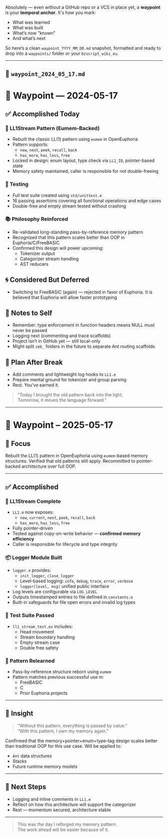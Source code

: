 Absolutely — even without a GitHub repo or a VCS in place yet, a **waypoint** is your **temporal anchor**. It's how you mark:

* What was learned
* What was built
* What’s now “known”
* And what’s next

So here’s a clean `waypoint_YYYY_MM_DD.md` snapshot, formatted and ready to drop into a `waypoints/` folder or your `bzscript_wiki_eu`.

---

## 🧭 `waypoint_2024_05_17.md`


# 🧭 Waypoint — 2024-05-17

## ✅ Accomplished Today

### 🧠 LL1Stream Pattern (Eumem-Backed)
- Rebuilt the classic LL(1) pattern using `eumem` in OpenEuphoria
- Pattern supports:
  - `new`, `next`, `peek`, `recall`, `back`
  - `has_more`, `has_less`, `free`
- Locked in design: enum layout, type check via `LL1_ID`, pointer-based state
- Memory safety maintained; caller is responsible for not double-freeing

### 🧪 Testing
- Full test suite created using `std/unittest.e`
- 16 passing assertions covering all functional operations and edge cases
- Double-free and empty stream tested without crashing

### 📚 Philosophy Reinforced
- Re-validated long-standing pass-by-reference memory pattern
- Recognized that this pattern scales better than OOP in Euphoria/C/FreeBASIC
- Confirmed this design will power upcoming:
  - Tokenizer output
  - Categorizer stream handling
  - AST reducers

## 🌀 Considered But Deferred
- Switching to FreeBASIC (again) — rejected in favor of Euphoria.  It is
believed that Euphoria will allow faster prototyping

## 📝 Notes to Self
- Remember: type enforcement in function headers means NULL must never be passed
- Logging next (commenting and trace scaffolds)
- Project isn’t in GitHub yet — still local-only
- Might split `zeb_` folders in the future to separate Ant routing scaffolds

## 🌙 Plan After Break
- Add comments and lightweight log hooks to `LL1.e`
- Prepare mental ground for tokenizer and group parsing
- Rest. You’ve earned it.

> “Today I brought the old pattern back into the light.  
> Tomorrow, it moves the language forward.”


---
# 🧭 Waypoint – 2025-05-17

## 🎯 Focus
Rebuilt the LL(1) pattern in OpenEuphoria using `eumem`-based memory structures. 
Verified that old patterns still apply. Recommitted to pointer-backed architecture over full OOP.

---

## ✅ Accomplished

### 🧱 LL1Stream Complete
- `LL1.e` now exposes:
  - `new`, `current`, `next`, `peek`, `recall`, `back`
  - `has_more`, `has_less`, `free`
- Fully pointer-driven
- Tested against copy-on-write behavior — **confirmed memory efficiency**
- Caller is responsible for lifecycle and type integrity

### 📦 Logger Module Built
- `logger.e` provides:
  - `init_logger`, `close_logger`
  - Level-based logging: `info`, `debug`, `trace`, `error`, `verbose`
  - `logger(level, msg)` unified public interface
- Log levels are configurable via `LOG_LEVEL`
- Outputs timestamped entries to file defined in `constants.e`
- Built-in safeguards for file open errors and invalid log types

### 🧪 Test Suite Passed
- `ll1_stream_test.ex` includes:
  - Head movement
  - Stream boundary handling
  - Empty stream case
  - Double free safety

### 🧠 Pattern Relearned
- Pass-by-reference structure reborn using `eumem`
- Pattern matches previous successful use in:
  - FreeBASIC
  - C
  - Prior Euphoria projects

---

## 🧬 Insight
> “Without this pattern, everything is passed by value.”  
> “With this pattern, I own my memory again.”

Confirmed that the memory+pointer+enum+type-tag design scales better than traditional OOP 
for this use case. Will be applied to:
- `Ant` data structures
- Stacks
- Future runtime memory models

---

## 🧭 Next Steps
- Logging and inline comments in `LL1.e`
- Reflect on how this architecture will support the categorizer
- Rest — momentum secured, architecture stable

---

> This was the day I reforged my memory pattern.  
> The work ahead will be easier because of it.


